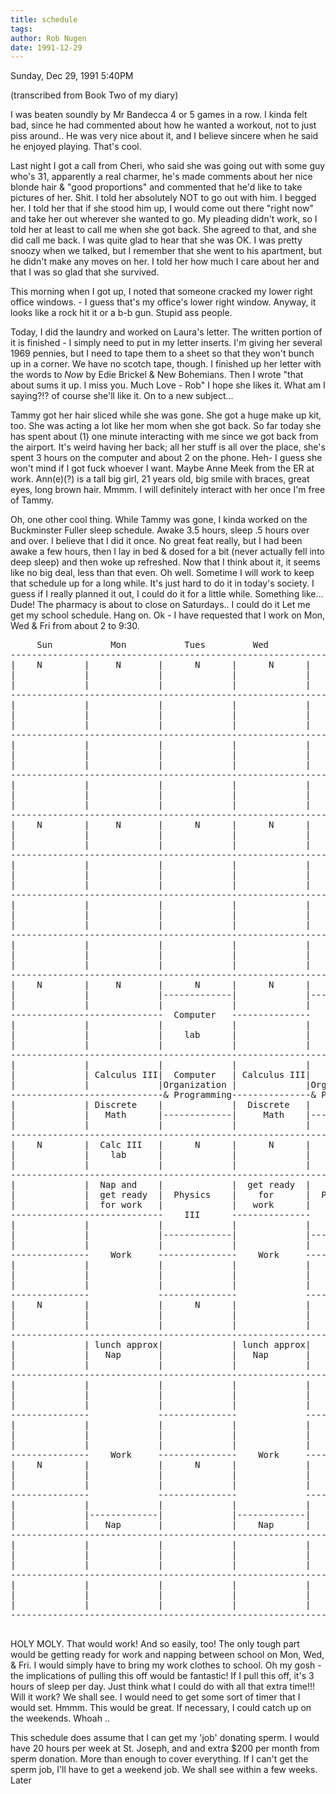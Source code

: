```yaml
---
title: schedule
tags: 
author: Rob Nugen
date: 1991-12-29
---
```


<p class=date>Sunday, Dec 29, 1991 5:40PM</p>

<p class=note>(transcribed from Book Two of my diary)</p>

<p>I was beaten soundly by Mr Bandecca 4 or 5 games in a row.  I kinda
felt bad, since he had commented about how he wanted a workout, not to
just piss around..  He was very nice about it, and I believe sincere
when he said he enjoyed playing.  That's cool.

<p>Last night I got a call from Cheri, who said she was going out with
some guy who's 31, apparently a real charmer, he's made comments about
her nice blonde hair & "good proportions" and commented that he'd like
to take pictures of her.  Shit.  I told her absolutely NOT to go out
with him.  I begged her.  I told her that if she stood him up, I would
come out there "right now" and take her out wherever she wanted to go.
My pleading didn't work, so I told her at least to call me when she
got back.  She agreed to that, and she did call me back.  I was quite
glad to hear that she was OK.  I was pretty snoozy when we talked, but
I remember that she went to his apartment, but he didn't make any
moves on her.  I told her how much I care about her and that I was so
glad that she survived.

<p>This morning when I got up, I noted that someone cracked my lower
right office windows.  - I guess that's my office's lower right
window.  Anyway, it looks like a rock hit it or a b-b gun.  Stupid ass
people.

<p>Today, I did the laundry and worked on Laura's letter.  The written
portion of it is finished - I simply need to put in my letter inserts.
I'm giving her several 1969 pennies, but I need to tape them to a
sheet so that they won't bunch up in a corner.  We have no scotch
tape, though.  I finished up her letter with the words to <em>Now</em>
by Edie Brickel & New Bohemians.  Then I wrote "that about sums it up.
I miss you.  Much Love - Rob" I hope she likes it.  What am I
saying?!? of course she'll like it.  On to a new subject...

<p>Tammy got her hair sliced while she was gone.  She got a huge make
up kit, too.  She was acting a lot like her mom when she got back.  So
far today she has spent about (1) one minute interacting with me since
we got back from the airport.  It's weird having her back; all her
stuff is all over the place, she's spent 3 hours on the computer and
about 2 on the phone.  Heh- I guess she won't mind if I got fuck
whoever I want.  Maybe Anne Meek from the ER at work.  Ann(e)(?) is a
tall big girl, 21 years old, big smile with braces, great eyes, long
brown hair.  Mmmm.  I will definitely interact with her once I'm free
of Tammy.

<p>Oh, one other cool thing.  While Tammy was gone, I kinda worked on
the Buckminster Fuller sleep schedule.  Awake 3.5 hours, sleep .5
hours over and over.  I believe that I did it once.  No great feat
really, but I had been awake a few hours, then I lay in bed & dosed
for a bit (never actually fell into deep sleep) and then woke up
refreshed.  Now that I think about it, it seems like no big deal, less
than that even.  Oh well.  Sometime I will work to keep that schedule
up for a long while.  It's just hard to do it in today's society.  I
guess if I really planned it out, I could do it for a little while.
Something like...  Dude!  The pharmacy is about to close on
Saturdays.. I could do it Let me get my school schedule.  Hang on.  Ok
- I have requested that I work on Mon, Wed & Fri from about 2 to 9:30.

<p><pre>
     Sun           Mon           Tues         Wed           Thur            Fri          Sat
--------------------------------------------------------------------------------------------------- 12AM  2400
|    N        |     N       |      N      |      N      |      N      |     N       |     N       |
|             |             |             |             |             |             |             |
|             |             |             |             |             |             |             |
---------------------------------------------------------------------------------------------------  1AM  0100
|             |             |             |             |             |             |             |
|             |             |             |             |             |             |             |
|             |             |             |             |             |             |             |
---------------------------------------------------------------------------------------------------  2AM  0200
|             |             |             |             |             |             |             |
|             |             |             |             |             |             |             |
|             |             |             |             |             |             |             |
---------------------------------------------------------------------------------------------------  3AM  0300
|             |             |             |             |             |             |             |
|             |             |             |             |             |             |             |
|             |             |             |             |             |             |             |
---------------------------------------------------------------------------------------------------  4AM  0400
|    N        |     N       |      N      |      N      |      N      |     N       |     N       |
|             |             |             |             |             |             |             |
|             |             |             |             |             |             |             |
---------------------------------------------------------------------------------------------------  5AM  0500
|             |             |             |             |             |             |             |
|             |             |             |             |             |             |             |
|             |             |             |             |             |             |             |
---------------------------------------------------------------------------------------------------  6AM  0600
|             |             |             |             |             |             |             |
|             |             |             |             |             |             |             |
|             |             |             |             |             |             |             |
---------------------------------------------------------------------------------------------------  7AM  0700
|             |             |             |             |             |             |             |
|             |             |             |             |             |             |             |
|             |             |             |             |             |             |             |
---------------------------------------------------------------------------------------------------  8AM  0800
|    N        |     N       |      N      |      N      |      N      |     N       |     N       |
|             |             |-------------|             |-------------|             |             |
|             |             |             |             |             |             |             |
-----------------------------  Computer   ---------------   Computer  -----------------------------  9AM  0900
|             |             |             |             |             |             |             |
|             |             |    lab      |             |     lab     |             |             |
|             |             |             |             |             |             |             |
--------------------------------------------------------------------------------------------------- 10AM  1000
|             |             |             |             |             |             |             |
|             | Calculus III|  Computer   | Calculus III|    Computer | Calculus III|             |
|             |             |Organization |             |Organization |             |             |
-----------------------------& Programming---------------& Programming----------------------------- 11AM  1100
|             | Discrete    |             |  Discrete   |             |  Discrete   |             |
|             |   Math      |-------------|     Math    |-------------|    Math     |             |
|             |             |             |             |             |             |             |
--------------------------------------------------------------------------------------------------- 12PM  1200
|    N        |  Calc III   |      N      |      N      |      N      |  Calc III   |     N       |
|             |    lab      |             |             |             |     lab     |             |
|             |             |             |             |             |             |             |
---------------------------------------------------------------------------------------------------  1PM  1300
|             |  Nap and    |             |  get ready  |             | Nap and     |             |
|             |  get ready  |  Physics    |    for      |  Physics    | get ready   |             |
|             |  for work   |             |   work      |             | for work    |             |
-----------------------------    III      ---------------    III      -----------------------------  2PM  1400
|             |             |             |             |             |             |             |
|             |             |-------------|             |-------------|             |             |
|             |             |             |             |             |             |             |
---------------    Work     ---------------    Work     ---------------    Work     ---------------  3PM  1500
|             |             |             |             |             |             |             |
|             |             |             |             |             |             |             |
|             |             |             |             |             |             |             |
---------------             ---------------             ---------------             ---------------  4PM  1600
|    N        |             |      N      |             |      N      |             |     N       |
|             |             |             |             |             |             |             |
|             |             |             |             |             |             |             |
---------------------------------------------------------------------------------------------------  5PM  1700
|             | lunch approx|             | lunch approx|             | lunch approx|             |
|             |   Nap       |             |   Nap       |             |    Nap      |             |
|             |             |             |             |             |             |             |
---------------------------------------------------------------------------------------------------  6PM  1800
|             |             |             |             |             |             |             |
|             |             |             |             |             |             |             |
|             |             |             |             |             |             |             |
---------------             ---------------             ---------------             ---------------  7PM  1900
|             |             |             |             |             |             |             |
|             |             |             |             |             |             |             |
|             |             |             |             |             |             |             |
---------------    Work     ---------------    Work     ---------------    Work     ---------------  8PM  2000
|    N        |             |      N      |             |      N      |             |     N       |
|             |             |             |             |             |             |             |
|             |             |             |             |             |             |             |
---------------             ---------------             ---------------             ---------------  9PM  2100
|             |             |             |             |             |             |             |
|             |-------------|             |-------------|             |-------------|             |
|             |   Nap       |             |    Nap      |             |    Nap      |             |
--------------------------------------------------------------------------------------------------- 10PM  2200
|             |             |             |             |             |             |             |
|             |             |             |             |             |             |             |
|             |             |             |             |             |             |             |
--------------------------------------------------------------------------------------------------- 11PM  2300
|             |             |             |             |             |             |             |
|             |             |             |             |             |             |             |
|             |             |             |             |             |             |             |
--------------------------------------------------------------------------------------------------- 12AM  2400

</pre>

<p>HOLY MOLY.  That would work!  And so easily, too!  The only tough
part would be getting ready for work and napping between school on
Mon, Wed, & Fri.  I would simply have to bring my work clothes to
school.  Oh my gosh - the implications of pulling this off would be
fantastic!  If I pull this off, it's 3 hours of sleep per day.  Just
think what I could do with all that extra time!!! Will it work?  We
shall see.  I would need to get some sort of timer that I would set.
Hmmm.  This would be great.  If necessary, I could catch up on the
weekends.  Whoah ..

<p>This schedule does assume that I can get my 'job' donating sperm.
I would have 20 hours per week at St. Joseph, and and extra $200 per
month from sperm donation.  More than enough to cover everything.  If
I can't get the sperm job, I'll have to get a weekend job.  We shall
see within a few weeks.  Later

